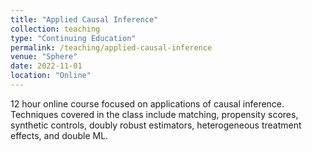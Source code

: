 ```yaml
---
title: "Applied Causal Inference"
collection: teaching
type: "Continuing Education"
permalink: /teaching/applied-causal-inference
venue: "Sphere"
date: 2022-11-01
location: "Online"
---
```


12 hour online course focused on applications of causal inference. Techniques covered in the class include matching, propensity scores, synthetic controls, doubly robust estimators, heterogeneous treatment effects, and double ML.
